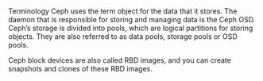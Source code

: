 # **[](https://documentation.ubuntu.com/lxd/stable-5.21/reference/storage_ceph/)**

Terminology
Ceph uses the term object for the data that it stores. The daemon that is responsible for storing and managing data is the Ceph OSD. Ceph’s storage is divided into pools, which are logical partitions for storing objects. They are also referred to as data pools, storage pools or OSD pools.

Ceph block devices are also called RBD images, and you can create snapshots and clones of these RBD images.
